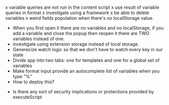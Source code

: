 x variable queries are not run in the content script
x use result of variable queries in format
x investigate using a framework
x be able to delete variables
x weird fields population when there's no localStorage value.

- When you first open it there are no variables and no localStorage, if you add a variable and close the popup then reopen it there are TWO variables instead of one.
- investigate using extension storage instead of local storage.
- Generecize watch logic so that we don't have to watch every key in our state
- Divide app into two tabs: one for templates and one for a global set of variables
- Make format input provide an autocomplete list of variables when you type "%"
- How to deploy this?

* Is there any sort of security implications or protections provided by executeScript
